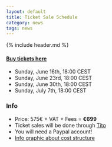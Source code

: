```yaml
---
layout: default
title: Ticket Sale Schedule
category: news
tags: news
---
```


{% include header.md %}

#### [Buy tickets here](https://tito.io/jsconfeu/jsconf-eu-2013)

- Sunday, June 16th, 18:00 CEST
- Sunday, June 23rd, 18:00 CEST
- Sunday, June 30th, 18:00 CEST
- Sunday, July 7th, 18:00 CEST

### Info

- Price: 575€ + VAT + Fees = <strong>€699</strong>
- Ticket sales will be done through <a href="https://tito.io/jsconfeu/jsconf-eu-2013">Tito</a>
- You will need a Paypal account!
- [Info graphic about cost structure](/news/2013/06/15/how-we-spend-your-money.html)

